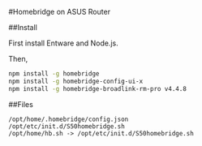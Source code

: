 #Homebridge on ASUS Router

##Install

First install Entware and Node.js.

Then,

```sh
npm install -g homebridge
npm install -g homebridge-config-ui-x
npm install -g homebridge-broadlink-rm-pro v4.4.8
```

##Files

```
/opt/home/.homebridge/config.json
/opt/etc/init.d/S50homebridge.sh
/opt/home/hb.sh -> /opt/etc/init.d/S50homebridge.sh
```

